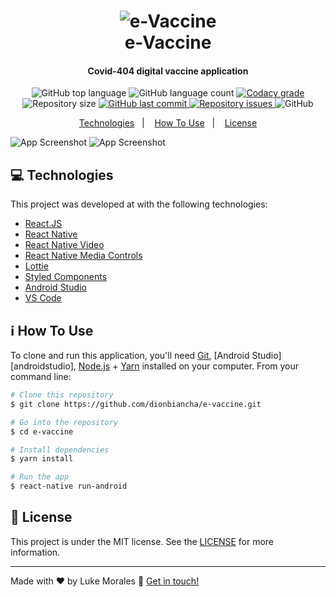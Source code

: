 <h1 align="center">
    <img alt="e-Vaccine" src="https://res.cloudinary.com/dionbiancha/image/upload/v1610504052/github/vacina_lnj1ma.png" />
    <br>
    e-Vaccine
</h1>

<h4 align="center">
  Covid-404 digital vaccine application
</h4>
<p align="center">
  <img alt="GitHub top language" src="https://img.shields.io/github/languages/top/dionbiancha/e-vaccine.svg">

  <img alt="GitHub language count" src="https://img.shields.io/github/languages/count/dionbiancha/e-vaccine.svg">

  <a href="https://www.codacy.com/app/dionbiancha/e-vaccine?utm_source=github.com&amp;utm_medium=referral&amp;utm_content=dionbiancha/e-vaccine&amp;utm_campaign=Badge_Grade">
    <img alt="Codacy grade" src="https://img.shields.io/codacy/grade/1b577a07dda843aba09f4bc55d1af8fc.svg">
  </a>

  <img alt="Repository size" src="https://img.shields.io/github/repo-size/dionbiancha/e-vaccine.svg">
  <a href="https://github.com/dionbiancha/e-vaccine/commits/master">
    <img alt="GitHub last commit" src="https://img.shields.io/github/last-commit/dionbiancha/e-vaccine.svg">
  </a>

  <a href="https://github.com/dionbiancha/e-vaccine/issues">
    <img alt="Repository issues" src="https://img.shields.io/github/issues/dionbiancha/e-vaccine.svg">
  </a>

  <img alt="GitHub" src="https://img.shields.io/github/license/dionbiancha/e-vaccine.svg">
</p>

<p align="center">
  <a href="#computer-technologies">Technologies</a>&nbsp;&nbsp;&nbsp;|&nbsp;&nbsp;&nbsp;
  <a href="#information_source-how-to-use">How To Use</a>&nbsp;&nbsp;&nbsp;|&nbsp;&nbsp;&nbsp;
  <a href="#memo-license">License</a>
</p>

![App Screenshot](https://res.cloudinary.com/dionbiancha/image/upload/v1610503959/github/e-vaccine-1_vxy7ws.png)
![App Screenshot](https://res.cloudinary.com/dionbiancha/image/upload/v1610503959/github/e-vaccine-2_isumsu.png)

## :computer: Technologies

This project was developed at with the following technologies:

-  [React.JS](https://reactjs.org/)
-  [React Native](https://reactnative.dev/)
-  [React Native Video](https://github.com/react-native-video/react-native-video)
-  [React Native Media Controls](https://www.npmjs.com/package/react-native-media-controls)
-  [Lottie](https://github.com/lottie-react-native/lottie-react-native)
-  [Styled Components](https://www.styled-components.com/)
-  [Android Studio](https://developer.android.com/studio/)
-  [VS Code][vc] 

## :information_source: How To Use

To clone and run this application, you'll need [Git](https://git-scm.com), [Android Studio][androidstudio], [Node.js][nodejs] + [Yarn][yarn] installed on your computer. From your command line:

```bash
# Clone this repository
$ git clone https://github.com/dionbiancha/e-vaccine.git

# Go into the repository
$ cd e-vaccine

# Install dependencies
$ yarn install

# Run the app
$ react-native run-android
```

## :memo: License
This project is under the MIT license. See the [LICENSE](https://github.com/dionbiancha/e-vaccine/blob/master/LICENSE) for more information.

---

Made with ♥ by Luke Morales :wave: [Get in touch!](https://www.linkedin.com/in/dionbiancha/)

[nodejs]: https://nodejs.org/
[yarn]: https://yarnpkg.com/
[vc]: https://code.visualstudio.com/

